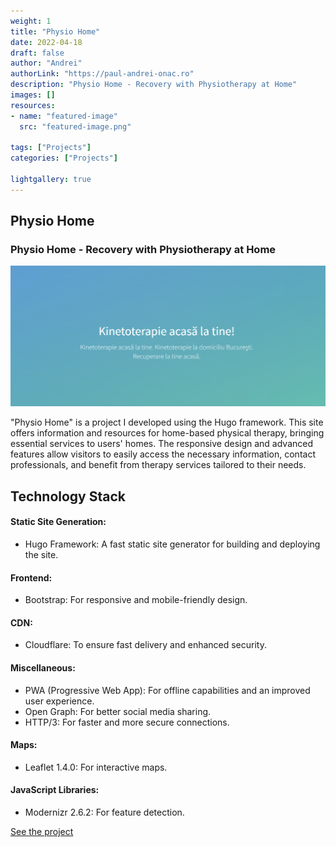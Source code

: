 ```yaml
---
weight: 1
title: "Physio Home"
date: 2022-04-18
draft: false
author: "Andrei"
authorLink: "https://paul-andrei-onac.ro"
description: "Physio Home - Recovery with Physiotherapy at Home"
images: []
resources:
- name: "featured-image"
  src: "featured-image.png"

tags: ["Projects"]
categories: ["Projects"]

lightgallery: true
---
```


## Physio Home

### Physio Home - Recovery with Physiotherapy at Home

![Physio Home](./image.png)

"Physio Home" is a project I developed using the Hugo framework. This site offers information and resources for home-based physical therapy, bringing essential services to users' homes. The responsive design and advanced features allow visitors to easily access the necessary information, contact professionals, and benefit from therapy services tailored to their needs.

## Technology Stack

#### Static Site Generation:
- Hugo Framework: A fast static site generator for building and deploying the site.

#### Frontend:
- Bootstrap: For responsive and mobile-friendly design.

#### CDN:
- Cloudflare: To ensure fast delivery and enhanced security.

#### Miscellaneous:
- PWA (Progressive Web App): For offline capabilities and an improved user experience.
- Open Graph: For better social media sharing.
- HTTP/3: For faster and more secure connections.

#### Maps:
- Leaflet 1.4.0: For interactive maps.

#### JavaScript Libraries:
- Modernizr 2.6.2: For feature detection.

[See the project](https://kineto-acasa.ro/)
